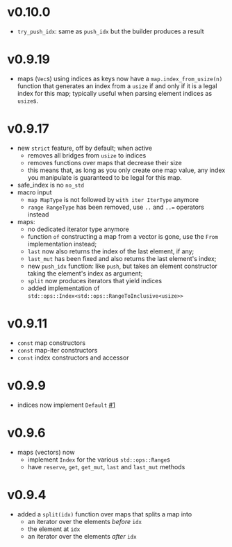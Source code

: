 # v0.10.0

- `try_push_idx`: same as `push_idx` but the builder produces a result

# v0.9.19

- maps (`Vec`s) using indices as keys now have a `map.index_from_usize(n)` function that generates
    an index from a `usize` if and only if it is a legal index for this map; typically useful when
    parsing element indices as `usize`s.

# v0.9.17

- new `strict` feature, off by default; when active
    - removes all bridges from `usize` to indices
    - removes functions over maps that decrease their size
    - this means that, as long as you only create one map value, any index you manipulate is
        guaranteed to be legal for this map.
- safe_index is no `no_std`
- macro input
    - `map MapType` is not followed by `with iter IterType` anymore
    - `range RangeType` has been removed, use `..` and `..=` operators instead
- maps:
    - no dedicated iterator type anymore
    - function `of` constructing a map from a vector is gone, use the `From` implementation
        instead;
    - `last` now also returns the index of the last element, if any;
    - `last_mut` has been fixed and also returns the last element's index;
    - new `push_idx` function: like `push`, but takes an element constructor taking the element's
        index as argument;
    - `split` now produces iterators that yield indices
    - added implementation of `std::ops::Index<std::ops::RangeToInclusive<usize>>`

# v0.9.11

- `const` map constructors
- `const` map-iter constructors
- `const` index constructors and accessor

# v0.9.9

- indices now implement `Default` [#1](https://github.com/AdrienChampion/safe_index/issues/1)

# v0.9.6

- maps (vectors) now
    - implement `Index` for the various `std::ops::Range`s
    - have `reserve`, `get`, `get_mut`, `last` and `last_mut` methods

# v0.9.4

- added a `split(idx)` function over maps that splits a map into
    - an iterator over the elements *before* `idx`
    - the element at `idx`
    - an iterator over the elements *after* `idx`
